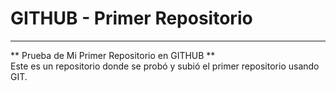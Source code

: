 # GITHUB - Primer Repositorio
***
** Prueba de Mi Primer Repositorio en GITHUB **
<br>
Este es un repositorio donde se probó y subió el primer repositorio usando GIT.
